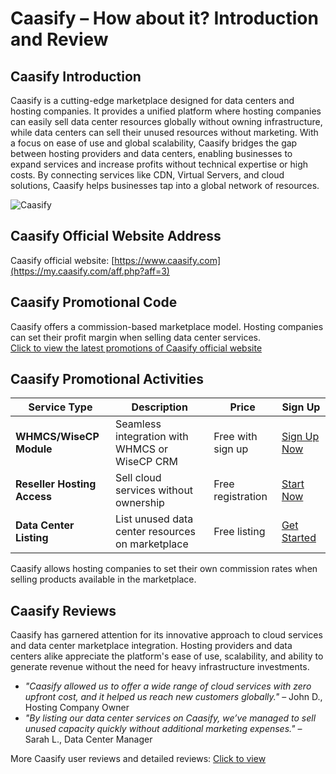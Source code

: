 # Caasify – How about it? Introduction and Review

## Caasify Introduction
Caasify is a cutting-edge marketplace designed for data centers and hosting companies. It provides a unified platform where hosting companies can easily sell data center resources globally without owning infrastructure, while data centers can sell their unused resources without marketing. With a focus on ease of use and global scalability, Caasify bridges the gap between hosting providers and data centers, enabling businesses to expand services and increase profits without technical expertise or high costs. By connecting services like CDN, Virtual Servers, and cloud solutions, Caasify helps businesses tap into a global network of resources.

![Caasify](https://github.com/user-attachments/assets/a1ab71b2-4e1b-446a-b66d-db1ea0053006)

## Caasify Official Website Address
Caasify official website: [https://www.caasify.com](https://my.caasify.com/aff.php?aff=3)

## Caasify Promotional Code
Caasify offers a commission-based marketplace model. Hosting companies can set their profit margin when selling data center services.   
[Click to view the latest promotions of Caasify official website](https://my.caasify.com/aff.php?aff=3)

## Caasify Promotional Activities

| **Service Type**           | **Description**                                   | **Price**           | **Sign Up**                                           |
|----------------------------|---------------------------------------------------|---------------------|------------------------------------------------------|
| **WHMCS/WiseCP Module**     | Seamless integration with WHMCS or WiseCP CRM     | Free with sign up    | [Sign Up Now](https://my.caasify.com/aff.php?aff=3)               |
| **Reseller Hosting Access** | Sell cloud services without ownership             | Free registration    | [Start Now](https://my.caasify.com/aff.php?aff=3)                 |
| **Data Center Listing**     | List unused data center resources on marketplace  | Free listing         | [Get Started](https://my.caasify.com/aff.php?aff=3)               |

Caasify allows hosting companies to set their own commission rates when selling products available in the marketplace.

## Caasify Reviews
Caasify has garnered attention for its innovative approach to cloud services and data center marketplace integration. Hosting providers and data centers alike appreciate the platform's ease of use, scalability, and ability to generate revenue without the need for heavy infrastructure investments.

- *"Caasify allowed us to offer a wide range of cloud services with zero upfront cost, and it helped us reach new customers globally."* – John D., Hosting Company Owner
- *"By listing our data center services on Caasify, we’ve managed to sell unused capacity quickly without additional marketing expenses."* – Sarah L., Data Center Manager

More Caasify user reviews and detailed reviews: [Click to view](https://my.caasify.com/aff.php?aff=3)
